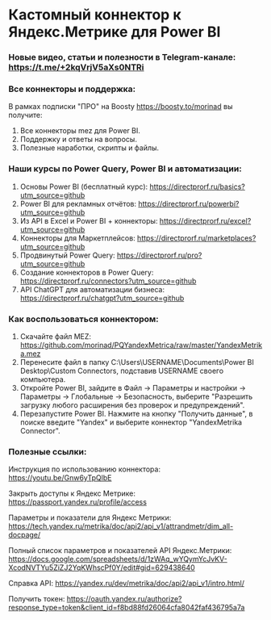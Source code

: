 # Кастомный коннектор к Яндекс.Метрике для Power BI

### Новые видео, статьи и полезности в Telegram-канале: https://t.me/+2kqVrjV5aXs0NTRi

### Все коннекторы и поддержка:
В рамках подписки "ПРО" на Boosty https://boosty.to/morinad вы получите:
1) Все коннекторы mez для Power BI. 
2) Поддержку и ответы на вопросы.
3) Полезные наработки, скрипты и файлы.

### Наши курсы по Power Query, Power BI и автоматизации:
1) Основы Power BI (бесплатный курс): https://directprorf.ru/basics?utm_source=github
2) Power BI для рекламных отчётов: https://directprorf.ru/powerbi?utm_source=github
3) Из API в Excel и Power BI + коннекторы: https://directprorf.ru/excel?utm_source=github
4) Коннекторы для Маркетплейсов: https://directprorf.ru/marketplaces?utm_source=github
5) Продвинутый Power Query: https://directprorf.ru/pro?utm_source=github
6) Создание коннекторов в Power Query: https://directprorf.ru/connectors?utm_source=github
7) API ChatGPT для автоматизации бизнеса: https://directprorf.ru/chatgpt?utm_source=github


### Как воспользоваться коннектором:

1) Скачайте файл MEZ: https://github.com/morinad/PQYandexMetrica/raw/master/YandexMetrika.mez
2) Перенесите файл в папку C:\Users\USERNAME\Documents\Power BI Desktop\Custom Connectors, подставив USERNAME своего компьютера.
3) Откройте Power BI, зайдите в Файл -> Параметры и настройки -> Параметры -> Глобальные -> Безопасность, выберите "Разрешить загрузку любого расширения без проверок и предупреждений".
4) Перезапустите Power BI. Нажмите на кнопку "Получить данные", в поиске введите "Yandex" и выберите коннектор "YandexMetrika Connector".


### Полезные ссылки:
Инструкция по использованию коннектора: https://youtu.be/Gnw6yTpQlbE

Закрыть доступы к Яндекс Метрике: https://passport.yandex.ru/profile/access

Параметры и показатели для Яндекс Метрики: https://tech.yandex.ru/metrika/doc/api2/api_v1/attrandmetr/dim_all-docpage/ 

Полный список параметров и показателей API Яндекс.Метрики: https://docs.google.com/spreadsheets/d/1zWAq_wYQymYcJvKV-XcodNVTYu5ZiZJ2YqKWhscPf0Y/edit#gid=629438640

Справка API: https://yandex.ru/dev/metrika/doc/api2/api_v1/intro.html/

Получить токен: https://oauth.yandex.ru/authorize?response_type=token&client_id=f8bd88fd26064cfa8042faf436795a7a
